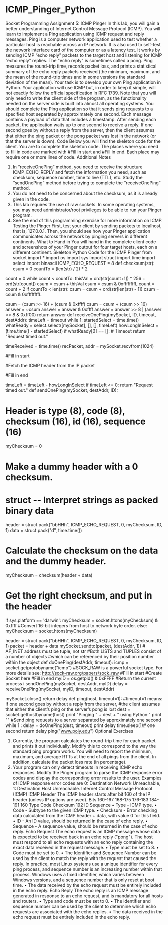 # ICMP_Pinger_Python
Socket Programming Assignment 5: ICMP Pinger
In this lab, you will gain a better understanding of Internet Control Message Protocol (ICMP). You
will learn to implement a Ping application using ICMP request and reply messages.
Ping is a computer network application used to test whether a particular host is reachable across an IP
network. It is also used to self-test the network interface card of the computer or as a latency test. It
works by sending ICMP “echo reply” packets to the target host and listening for ICMP “echo reply”
replies. The "echo reply" is sometimes called a pong. Ping measures the round-trip time, records packet
loss, and prints a statistical summary of the echo reply packets received (the minimum, maximum, and
the mean of the round-trip times and in some versions the standard deviation of the mean).
Your task is to develop your own Ping application in Python. Your application will use ICMP but, in
order to keep it simple, will not exactly follow the official specification in RFC 1739. Note that you will
only need to write the client side of the program, as the functionality needed on the server side is built
into almost all operating systems.
You should complete the Ping application so that it sends ping requests to a specified host separated by
approximately one second. Each message contains a payload of data that includes a timestamp. After
sending each packet, the application waits up to one second to receive a reply. If one second goes by
without a reply from the server, then the client assumes that either the ping packet or the pong packet
was lost in the network (or that the server is down).
Code
Below you will find the skeleton code for the client. You are to complete the skeleton code. The places
where you need to fill in code are marked with #Fill in start and #Fill in end. Each place may require
one or more lines of code.
Additional Notes
1. In “receiveOnePing” method, you need to receive the structure ICMP_ECHO_REPLY and fetch
the information you need, such as checksum, sequence number, time to live (TTL), etc. Study the
“sendOnePing” method before trying to complete the “receiveOnePing” method.
2. You do not need to be concerned about the checksum, as it is already given in the code.
3. This lab requires the use of raw sockets. In some operating systems, you may need
administrator/root privileges to be able to run your Pinger program.
4. See the end of this programming exercise for more information on ICMP.
Testing the Pinger
First, test your client by sending packets to localhost, that is, 127.0.0.1.
Then, you should see how your Pinger application communicates across the network by pinging
servers in different continents.
What to Hand in
You will hand in the complete client code and screenshots of your Pinger output for four target hosts,
each on a different continent.
Skeleton Python Code for the ICMP Pinger
from socket import *
import os
import sys
import struct
import time
import select
import binascii
ICMP_ECHO_REQUEST = 8
def checksum(str):
 csum = 0
 countTo = (len(str) / 2) * 2

 count = 0
 while count < countTo:
 thisVal = ord(str[count+1]) * 256 + ord(str[count])
 csum = csum + thisVal
 csum = csum & 0xffffffffL
 count = count + 2
 if countTo < len(str):
 csum = csum + ord(str[len(str) - 1])
 csum = csum & 0xffffffffL

 csum = (csum >> 16) + (csum & 0xffff)
 csum = csum + (csum >> 16)
 answer = ~csum
 answer = answer & 0xffff
 answer = answer >> 8 | (answer << 8 & 0xff00)
 return answer
def receiveOnePing(mySocket, ID, timeout, destAddr):
 timeLeft = timeout
 while 1:
 startedSelect = time.time()
 whatReady = select.select([mySocket], [], [], timeLeft)
 howLongInSelect = (time.time() - startedSelect)
 if whatReady[0] == []: # Timeout
 return "Request timed out."

 timeReceived = time.time()
 recPacket, addr = mySocket.recvfrom(1024)

 #Fill in start

 #Fetch the ICMP header from the IP packet

 #Fill in end

 timeLeft = timeLeft - howLongInSelect
 if timeLeft <= 0:
 return "Request timed out."
def sendOnePing(mySocket, destAddr, ID):
 # Header is type (8), code (8), checksum (16), id (16), sequence (16)

 myChecksum = 0
 # Make a dummy header with a 0 checksum.
 # struct -- Interpret strings as packed binary data
 header = struct.pack("bbHHh", ICMP_ECHO_REQUEST, 0, myChecksum, ID, 1)
 data = struct.pack("d", time.time())
 # Calculate the checksum on the data and the dummy header.
 myChecksum = checksum(header + data)

 # Get the right checksum, and put in the header
 if sys.platform == 'darwin':
 myChecksum = socket.htons(myChecksum) & 0xffff
 #Convert 16-bit integers from host to network byte order.
 else:
 myChecksum = socket.htons(myChecksum)

 header = struct.pack("bbHHh", ICMP_ECHO_REQUEST, 0, myChecksum, ID, 1)
packet = header + data
 mySocket.sendto(packet, (destAddr, 1)) # AF_INET address must be tuple, not str
 #Both LISTS and TUPLES consist of a number of objects
#which can be referenced by their position number within the object
def doOnePing(destAddr, timeout):
 icmp = socket.getprotobyname("icmp")
 #SOCK_RAW is a powerful socket type. For more details see:
http://sock-raw.org/papers/sock_raw
 #Fill in start
 #Create Socket here
 #Fill in end
 myID = os.getpid() & 0xFFFF #Return the current process i
 sendOnePing(mySocket, destAddr, myID)
delay = receiveOnePing(mySocket, myID, timeout, destAddr)

 mySocket.close()
 return delay
def ping(host, timeout=1):
 #timeout=1 means: If one second goes by without a reply from the server,
 #the client assumes that either the client’s ping or the server’s pong is lost
 dest = socket.gethostbyname(host)
 print "Pinging " + dest + " using Python:"
 print ""
 #Send ping requests to a server separated by approximately one second
 while 1 :
 delay = doOnePing(dest, timeout)
 print delay
 time.sleep(1)# one second
 return delay
ping("www.poly.edu")
Optional Exercises
1. Currently, the program calculates the round-trip time for each packet and prints it out individually.
Modify this to correspond to the way the standard ping program works. You will need to report
the minimum, maximum, and average RTTs at the end of all pings from the client. In addition,
calculate the packet loss rate (in percentage).
2. Your program can only detect timeouts in receiving ICMP echo responses. Modify the Pinger
program to parse the ICMP response error codes and display the corresponding error results to the
user. Examples of ICMP response error codes are 0: Destination Network Unreachable, 1:
Destination Host Unreachable. 
Internet Control Message Protocol (ICMP)
ICMP Header
The ICMP header starts after bit 160 of the IP header (unless IP options are used).
Bits 160-167 168-175 176-183 184-191
160 Type Code Checksum
192 ID Sequence
• Type - ICMP type.
• Code - Subtype to the given ICMP type.
• Checksum - Error checking data calculated from the ICMP header + data, with value 0 for this
field.
• ID - An ID value, should be returned in the case of echo reply.
• Sequence - A sequence value, should be returned in the case of echo reply.
Echo Request
The echo request is an ICMP message whose data is expected to be received back in an echo reply
("pong"). The host must respond to all echo requests with an echo reply containing the exact data
received in the request message.
• Type must be set to 8.
• Code must be set to 0.
• The Identifier and Sequence Number can be used by the client to match the reply with the
request that caused the reply. In practice, most Linux systems use a unique identifier for every
ping process, and sequence number is an increasing number within that process. Windows
uses a fixed identifier, which varies between Windows versions, and a sequence number that
is only reset at boot time.
• The data received by the echo request must be entirely included in the echo reply.
Echo Reply
The echo reply is an ICMP message generated in response to an echo request, and is mandatory for all
hosts and routers.
• Type and code must be set to 0.
• The identifier and sequence number can be used by the client to determine which echo requests
are associated with the echo replies.
• The data received in the echo request must be entirely included in the echo reply.
